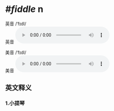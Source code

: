 # ***\#fiddle*** n
英音 /ˈfɪdl/  
英音
<audio src="./media/fiddle1_AAC.aac" controls="controls"></audio>

美音 /ˈfɪdl/  
美音
<audio src="./media/fiddle2_AAC.aac" controls="controls"></audio>



  

英文释义
---
### 1.**小提琴**  


